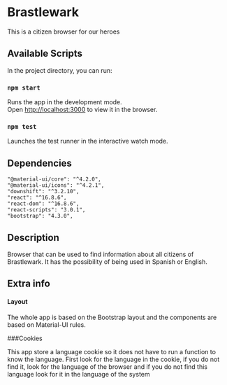 # Brastlewark

This is a citizen browser for our heroes

## Available Scripts

In the project directory, you can run:

### `npm start`

Runs the app in the development mode.<br>
Open [http://localhost:3000](http://localhost:3000) to view it in the browser.

### `npm test`

Launches the test runner in the interactive watch mode.

## Dependencies

    "@material-ui/core": "^4.2.0",
    "@material-ui/icons": "^4.2.1",
    "downshift": "^3.2.10",
    "react": "^16.8.6",
    "react-dom": "^16.8.6",
    "react-scripts": "3.0.1",
    "bootstrap": "4.3.0",
   
    
## Description

 Browser that can be used to find information about all citizens of Brastlewark. It has the possibility of being used in Spanish or English.
 
## Extra info

#### Layout

 The whole app is based on the Bootstrap layout and the components are based on Material-UI rules.
  
###Cookies 

This app store a language cookie so it does not have to run a function to know the language. First look for the language in the cookie, if you do not find it, look for the language of the browser and if you do not find this language look for it in the language of the system
 